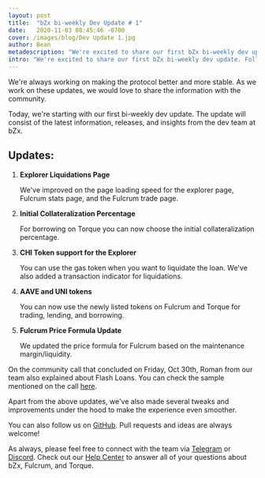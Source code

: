 ```yaml
---
layout: post
title:  "bZx bi-weekly Dev Update # 1"
date:   2020-11-03 08:45:46 -0700
cover: /images/blog/Dev Update 1.jpg
author: Bean
metadescription: "We're excited to share our first bZx bi-weekly dev update."
intro: "We're excited to share our first bZx bi-weekly dev update. Follow us for all the latest devlopments, releases, and insights from the bZx dev team."
---
```


We're always working on making the protocol better and more stable. As we work on these updates, we would love to share the information with the community.

Today, we're starting with our first bi-weekly dev update. The update will consist of the latest information, releases, and insights from the dev team at bZx.


## Updates:




1. **Explorer Liquidations Page**

    We've improved on the page loading speed for the explorer page, Fulcrum stats page, and the Fulcrum trade page.

2. **Initial Collateralization Percentage**

    For borrowing on Torque you can now choose the initial collateralization percentage. 

3. **CHI Token support for the Explorer**

    You can use the gas token when you want to liquidate the loan. We've also added a transaction indicator for liquidations.

4. **AAVE and UNI tokens**

    You can now use the newly listed tokens on Fulcrum and Torque for trading, lending, and borrowing.

5. **Fulcrum Price Formula Update**

    We updated the price formula for Fulcrum based on the maintenance margin/liquidity.



On the community call that concluded on Friday, Oct 30th, Roman from our team also explained about Flash Loans. You can check the sample mentioned on the call [here](https://github.com/bZxNetwork/flashloan-sample).

Apart from the above updates, we've also made several tweaks and improvements under the hood to make the experience even smoother.

You can also follow us on [GitHub](http://github.com/bZxNetwork). Pull requests and ideas are always welcome!

As always, please feel free to connect with the team via [Telegram](https://t.me/b0xNet) or [Discord](https://discord.com/invite/DKEq6FV). Check out our [Help Center](https://help.bzx.network/en/) to answer all of your questions about bZx, Fulcrum, and Torque.
